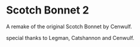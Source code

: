 # Scotch Bonnet 2

A remake of the original Scotch Bonnet by Cenwulf.

special thanks to Legman, Catshannon and Cenwulf.